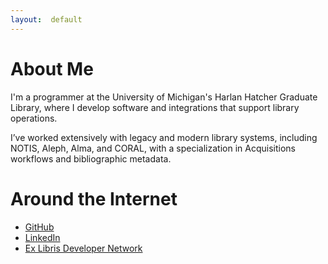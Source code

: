 ```yaml
---
layout:  default
---
```

<style>
  .footer {
    display: none;
  }
</style>

# About Me
I'm a programmer at the University of Michigan's Harlan Hatcher Graduate Library, where I develop software and integrations that support library operations.

I’ve worked extensively with legacy and modern library systems, including NOTIS, Aleph, Alma, and CORAL, with a specialization in Acquisitions workflows and bibliographic metadata.

# Around the Internet
<ul>
<li><a href="https://github.com/{{ site.github_username
  }}">GitHub</a></li>

<li><a href="https://www.linkedin.com/in/davidmfulmer/">LinkedIn</a></li>

<li><a href="https://developers.exlibrisgroup.com/blog/author/dfulmer/?post_types=post">Ex Libris Developer Network</a></li>
</ul>

